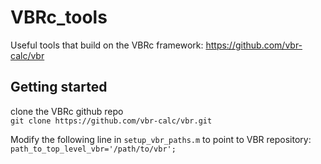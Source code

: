 # VBRc_tools
Useful tools that build on the VBRc framework: https://github.com/vbr-calc/vbr

## Getting started
clone the VBRc github repo \
`git clone https://github.com/vbr-calc/vbr.git`

Modify the following line in `setup_vbr_paths.m` to point to VBR repository: 
`path_to_top_level_vbr='/path/to/vbr';`

